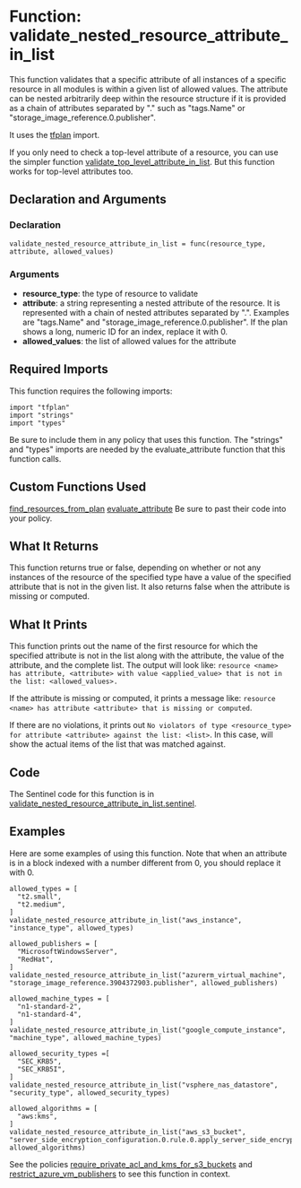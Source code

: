 # Function: validate_nested_resource_attribute_in_list
This function validates that a specific attribute of all instances of a specific resource in all modules is within a given list of allowed values. The attribute can be nested arbitrarily deep within the resource structure if it is provided as a chain of attributes separated by "." such as "tags.Name" or "storage_image_reference.0.publisher".

It uses the [tfplan](https://www.terraform.io/docs/enterprise/sentinel/import/tfplan.html) import.

If you only need to check a top-level attribute of a resource, you can use the simpler function [validate_top_level_attribute_in_list](./validate_top_level_attribute_in_list). But this function works for top-level attributes too.

## Declaration and Arguments

### Declaration
`validate_nested_resource_attribute_in_list = func(resource_type, attribute, allowed_values)`

### Arguments
* **resource_type**: the type of resource to validate
* **attribute**: a string representing a nested attribute of the resource. It is represented with a chain of nested attributes separated by ".". Examples are "tags.Name" and "storage_image_reference.0.publisher". If the plan shows a long, numeric ID for an index, replace it with 0.
* **allowed_values**: the list of allowed values for the attribute

## Required Imports
This function requires the following imports:
```
import "tfplan"
import "strings"
import "types"
```
Be sure to include them in any policy that uses this function. The "strings" and "types" imports are needed by the evaluate_attribute function that this function calls.

## Custom Functions Used
[find_resources_from_plan](./find_resources_from_plan)
[evaluate_attribute](./evaluate_attribute)
Be sure to past their code into your policy.

## What It Returns
This function returns true or false, depending on whether or not any instances of the resource of the specified type have a value of the specified attribute that is not in the given list. It also returns false when the attribute is missing or computed.

## What It Prints
This function prints out the name of the first resource for which the specified attribute is not in the list along with the attribute, the value of the attribute, and the complete list. The output will look like: `resource <name> has attribute, <attribute> with value <applied_value> that is not in the list: <allowed_values>.`

If the attribute is missing or computed, it prints a message like: `resource <name> has attribute <attribute> that is missing or computed`.

If there are no violations, it prints out `No violators of type <resource_type> for attribute <attribute> against the list: <list>`. In this case, <list> will show the actual items of the list that was matched against.

## Code
The Sentinel code for this function is in [validate_nested_resource_attribute_in_list.sentinel](./validate_nested_resource_attribute_in_list.sentinel).

## Examples
Here are some examples of using this function. Note that when an attribute is in a block indexed with a number different from 0, you should replace it with 0.
```
allowed_types = [
  "t2.small",
  "t2.medium",
]
validate_nested_resource_attribute_in_list("aws_instance", "instance_type", allowed_types)

allowed_publishers = [
  "MicrosoftWindowsServer",
  "RedHat",
]
validate_nested_resource_attribute_in_list("azurerm_virtual_machine", "storage_image_reference.3904372903.publisher", allowed_publishers)

allowed_machine_types = [
  "n1-standard-2",
  "n1-standard-4",
]
validate_nested_resource_attribute_in_list("google_compute_instance", "machine_type", allowed_machine_types)

allowed_security_types =[
  "SEC_KRB5",
  "SEC_KRB5I",
]
validate_nested_resource_attribute_in_list("vsphere_nas_datastore", "security_type", allowed_security_types)

allowed_algorithms = [
  "aws:kms",
]
validate_nested_resource_attribute_in_list("aws_s3_bucket", "server_side_encryption_configuration.0.rule.0.apply_server_side_encryption_by_default.0.sse_algorithm", allowed_algorithms)
```
See the policies [require_private_acl_and_kms_for_s3_buckets](../policies/require_private_acl_and_kms_for_s3_buckets.sentinel) and [restrict_azure_vm_publishers](../policies/restrict_azure_vm_publishers.sentinel) to see this function in context.
